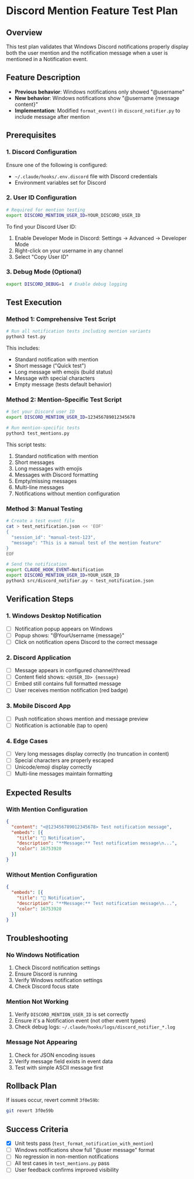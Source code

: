 # Discord Mention Feature Test Plan

## Overview
This test plan validates that Windows Discord notifications properly display both the user mention and the notification message when a user is mentioned in a Notification event.

## Feature Description
- **Previous behavior**: Windows notifications only showed "@username"
- **New behavior**: Windows notifications show "@username {message content}"
- **Implementation**: Modified `format_event()` in `discord_notifier.py` to include message after mention

## Prerequisites

### 1. Discord Configuration
Ensure one of the following is configured:
- `~/.claude/hooks/.env.discord` file with Discord credentials
- Environment variables set for Discord

### 2. User ID Configuration
```bash
# Required for mention testing
export DISCORD_MENTION_USER_ID=YOUR_DISCORD_USER_ID
```

To find your Discord User ID:
1. Enable Developer Mode in Discord: Settings → Advanced → Developer Mode
2. Right-click on your username in any channel
3. Select "Copy User ID"

### 3. Debug Mode (Optional)
```bash
export DISCORD_DEBUG=1  # Enable debug logging
```

## Test Execution

### Method 1: Comprehensive Test Script
```bash
# Run all notification tests including mention variants
python3 test.py
```

This includes:
- Standard notification with mention
- Short message ("Quick test")
- Long message with emojis (build status)
- Message with special characters
- Empty message (tests default behavior)

### Method 2: Mention-Specific Test Script
```bash
# Set your Discord user ID
export DISCORD_MENTION_USER_ID=123456789012345678

# Run mention-specific tests
python3 test_mentions.py
```

This script tests:
1. Standard notification with mention
2. Short messages
3. Long messages with emojis
4. Messages with Discord formatting
5. Empty/missing messages
6. Multi-line messages
7. Notifications without mention configuration

### Method 3: Manual Testing
```bash
# Create a test event file
cat > test_notification.json << 'EOF'
{
  "session_id": "manual-test-123",
  "message": "This is a manual test of the mention feature"
}
EOF

# Send the notification
export CLAUDE_HOOK_EVENT=Notification
export DISCORD_MENTION_USER_ID=YOUR_USER_ID
python3 src/discord_notifier.py < test_notification.json
```

## Verification Steps

### 1. Windows Desktop Notification
- [ ] Notification popup appears on Windows
- [ ] Popup shows: "@YourUsername {message}"
- [ ] Click on notification opens Discord to the correct message

### 2. Discord Application
- [ ] Message appears in configured channel/thread
- [ ] Content field shows: `<@USER_ID> {message}`
- [ ] Embed still contains full formatted message
- [ ] User receives mention notification (red badge)

### 3. Mobile Discord App
- [ ] Push notification shows mention and message preview
- [ ] Notification is actionable (tap to open)

### 4. Edge Cases
- [ ] Very long messages display correctly (no truncation in content)
- [ ] Special characters are properly escaped
- [ ] Unicode/emoji display correctly
- [ ] Multi-line messages maintain formatting

## Expected Results

### With Mention Configuration
```json
{
  "content": "<@123456789012345678> Test notification message",
  "embeds": [{
    "title": "📢 Notification",
    "description": "**Message:** Test notification message\n...",
    "color": 16753920
  }]
}
```

### Without Mention Configuration
```json
{
  "embeds": [{
    "title": "📢 Notification", 
    "description": "**Message:** Test notification message\n...",
    "color": 16753920
  }]
}
```

## Troubleshooting

### No Windows Notification
1. Check Discord notification settings
2. Ensure Discord is running
3. Verify Windows notification settings
4. Check Discord focus state

### Mention Not Working
1. Verify `DISCORD_MENTION_USER_ID` is set correctly
2. Ensure it's a Notification event (not other event types)
3. Check debug logs: `~/.claude/hooks/logs/discord_notifier_*.log`

### Message Not Appearing
1. Check for JSON encoding issues
2. Verify message field exists in event data
3. Test with simple ASCII message first

## Rollback Plan
If issues occur, revert commit `3f0e59b`:
```bash
git revert 3f0e59b
```

## Success Criteria
- [x] Unit tests pass (`test_format_notification_with_mention`)
- [ ] Windows notifications show full "@user message" format
- [ ] No regression in non-mention notifications
- [ ] All test cases in `test_mentions.py` pass
- [ ] User feedback confirms improved visibility